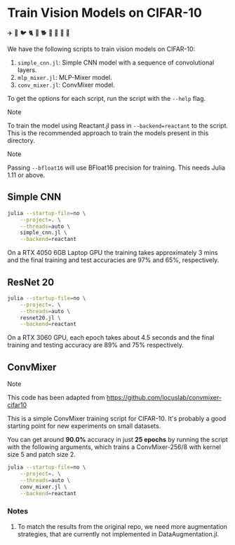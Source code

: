 # Train Vision Models on CIFAR-10

✈️ 🚗 🐦 🐈 🦌 🐕 🐸 🐎 🚢 🚚

We have the following scripts to train vision models on CIFAR-10:

1. `simple_cnn.jl`: Simple CNN model with a sequence of convolutional layers.
2. `mlp_mixer.jl`: MLP-Mixer model.
3. `conv_mixer.jl`: ConvMixer model.

To get the options for each script, run the script with the `--help` flag.

> [!NOTE]
> To train the model using Reactant.jl pass in `--backend=reactant` to the script. This is
> the recommended approach to train the models present in this directory.

> [!NOTE]
> Passing `--bfloat16` will use BFloat16 precision for training. This needs Julia 1.11 or
> above.

## Simple CNN

```bash
julia --startup-file=no \
    --project=. \
    --threads=auto \
    simple_cnn.jl \
    --backend=reactant
```

On a RTX 4050 6GB Laptop GPU the training takes approximately 3 mins and the final training
and test accuracies are 97% and 65%, respectively.

## ResNet 20

```bash
julia --startup-file=no \
    --project=. \
    --threads=auto \
    resnet20.jl \
    --backend=reactant
```

On a RTX 3060 GPU, each epoch takes about 4.5 seconds and the final training and testing
accuracy are 89% and 75% respectively.

## ConvMixer

> [!NOTE]
> This code has been adapted from https://github.com/locuslab/convmixer-cifar10

This is a simple ConvMixer training script for CIFAR-10. It's probably a good starting point
for new experiments on small datasets.

You can get around **90.0%** accuracy in just **25 epochs** by running the script with the
following arguments, which trains a ConvMixer-256/8 with kernel size 5 and patch size 2.

```bash
julia --startup-file=no \
    --project=. \
    --threads=auto \
    conv_mixer.jl \
    --backend=reactant
```

### Notes

  1. To match the results from the original repo, we need more augmentation strategies, that
     are currently not implemented in DataAugmentation.jl.
